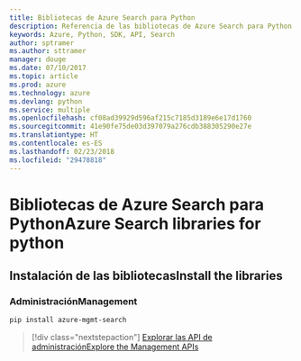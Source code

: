 ```yaml
---
title: Bibliotecas de Azure Search para Python
description: Referencia de las bibliotecas de Azure Search para Python
keywords: Azure, Python, SDK, API, Search
author: sptramer
ms.author: sttramer
manager: douge
ms.date: 07/10/2017
ms.topic: article
ms.prod: azure
ms.technology: azure
ms.devlang: python
ms.service: multiple
ms.openlocfilehash: cf08ad39929d596af215c7185d3189e6e17d1760
ms.sourcegitcommit: 41e90fe75de03d397079a276cdb388305290e27e
ms.translationtype: HT
ms.contentlocale: es-ES
ms.lasthandoff: 02/23/2018
ms.locfileid: "29478818"
---
```

# <a name="azure-search-libraries-for-python"></a><span data-ttu-id="1c3d7-104">Bibliotecas de Azure Search para Python</span><span class="sxs-lookup"><span data-stu-id="1c3d7-104">Azure Search libraries for python</span></span>

## <a name="install-the-libraries"></a><span data-ttu-id="1c3d7-105">Instalación de las bibliotecas</span><span class="sxs-lookup"><span data-stu-id="1c3d7-105">Install the libraries</span></span>


### <a name="management"></a><span data-ttu-id="1c3d7-106">Administración</span><span class="sxs-lookup"><span data-stu-id="1c3d7-106">Management</span></span>

```bash
pip install azure-mgmt-search
```
> [!div class="nextstepaction"]
> [<span data-ttu-id="1c3d7-107">Explorar las API de administración</span><span class="sxs-lookup"><span data-stu-id="1c3d7-107">Explore the Management APIs</span></span>](/python/api/overview/azure/search/management)